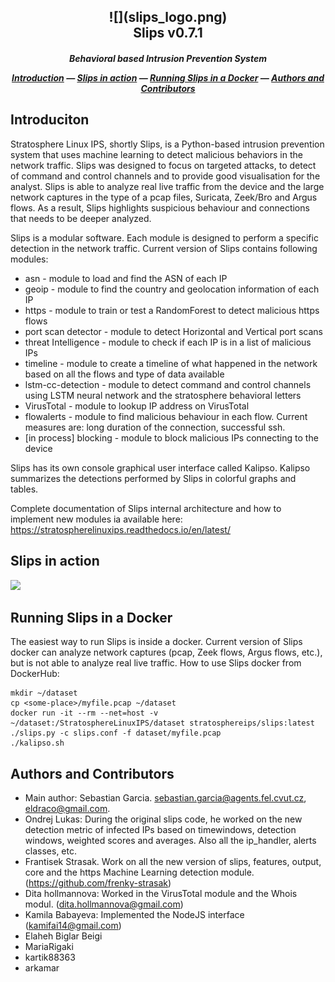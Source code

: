 <h2 align="center"> 
![](slips_logo.png)<br>
Slips v0.7.1
</h2>


<h5 align="center"> 
Behavioral based Intrusion Prevention System<br>

[Introduction](#introduction) — [Slips in action](#slips-in-action) — [Running Slips in a Docker](#running-slips-in-a-docker) — [Authors and Contributors](#authors-and-contributors)
</h5>

## Introduciton

Stratosphere Linux IPS, shortly Slips, is a Python-based intrusion prevention system that uses machine learning to detect malicious behaviors in the network traffic. Slips was designed to focus on targeted attacks, to detect of command and control channels and to provide good visualisation for the analyst. Slips is able to analyze real live traffic from the device and the large network captures in the type of a pcap files, Suricata, Zeek/Bro and Argus flows. As a result, Slips highlights suspicious behaviour and connections that needs to be deeper analyzed. 

Slips is a modular software. Each module is designed to perform a specific detection in the network traffic. Current version of Slips contains following modules:
- asn - module to load and find the ASN of each IP
- geoip - module to find the country and geolocation information of each IP
- https - module to train or test a RandomForest to detect malicious https flows
- port scan detector - module to detect Horizontal and Vertical port scans 
- threat Intelligence - module to check if each IP is in a list of malicious IPs 
- timeline - module to create a timeline of what happened in the network based on all the flows and type of data available
- lstm-cc-detection -  module to detect command and control channels using LSTM neural network and the stratosphere behavioral letters
- VirusTotal - module to lookup IP address on VirusTotal
- flowalerts - module to find malicious behaviour in each flow. Current measures are: long duration of the connection, successful ssh.
- [in process] blocking - module to block malicious IPs connecting to the device

Slips has its own console graphical user interface called Kalipso. Kalipso summarizes the detections performed by Slips in colorful graphs and tables.

Complete documentation of Slips internal architecture and how to implement new modules ia available here: https://stratospherelinuxips.readthedocs.io/en/latest/

## Slips in action

![](slips-kalipso.gif)


## Running Slips in a Docker

The easiest way to run Slips is inside a docker. Current version of Slips docker can analyze network captures (pcap, Zeek flows, Argus flows, etc.), but is not able to analyze real live traffic. How to use Slips docker from DockerHub:

	mkdir ~/dataset
	cp <some-place>/myfile.pcap ~/dataset
  	docker run -it --rm --net=host -v ~/dataset:/StratosphereLinuxIPS/dataset stratosphereips/slips:latest
  	./slips.py -c slips.conf -f dataset/myfile.pcap
  	./kalipso.sh


## Authors and Contributors

- Main author: Sebastian Garcia. sebastian.garcia@agents.fel.cvut.cz, eldraco@gmail.com. 
- Ondrej Lukas: During the original slips code, he worked on the new detection metric of infected IPs based on timewindows, detection windows, weighted scores and averages. Also all the ip_handler, alerts classes, etc.
- Frantisek Strasak. Work on all the new version of slips, features, output, core and the https Machine Learning detection module. (https://github.com/frenky-strasak)
- Dita hollmannova: Worked in the VirusTotal module and the Whois modul. (dita.hollmannova@gmail.com)
- Kamila Babayeva: Implemented the NodeJS interface (kamifai14@gmail.com)
- Elaheh Biglar Beigi
- MariaRigaki 
- kartik88363
- arkamar
